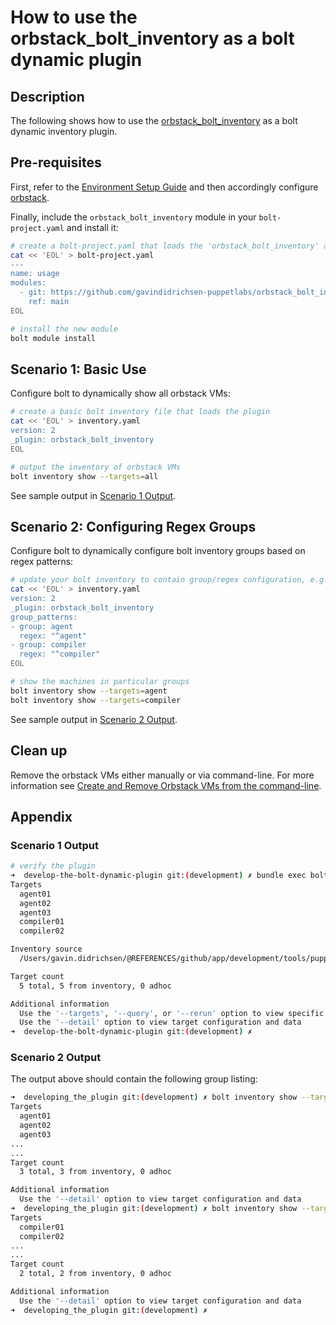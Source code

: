 # How to use the orbstack_bolt_inventory as a bolt dynamic plugin

## Description

The following shows how to use the [orbstack_bolt_inventory](https://github.com/gavindidrichsen-puppetlabs/orbstack_bolt_inventory) as a bolt dynamic inventory plugin.

## Pre-requisites

First, refer to the [Environment Setup Guide](setup_environment.md) and then accordingly configure [orbstack](https://docs.orbstack.dev).

Finally, include the `orbstack_bolt_inventory` module in your `bolt-project.yaml` and install it:

```bash
# create a bolt-project.yaml that loads the 'orbstack_bolt_inventory' as a bolt plugin
cat << 'EOL' > bolt-project.yaml
---
name: usage
modules:
  - git: https://github.com/gavindidrichsen-puppetlabs/orbstack_bolt_inventory.git
    ref: main
EOL

# install the new module
bolt module install
```

## Scenario 1: Basic Use

Configure bolt to dynamically show all orbstack VMs:

```bash
# create a basic bolt inventory file that loads the plugin
cat << 'EOL' > inventory.yaml
version: 2
_plugin: orbstack_bolt_inventory
EOL

# output the inventory of orbstack VMs
bolt inventory show --targets=all
```

See sample output in [Scenario 1 Output](#scenario-1-output).

## Scenario 2: Configuring Regex Groups

Configure bolt to dynamically configure bolt inventory groups based on regex patterns:

```bash
# update your bolt inventory to contain group/regex configuration, e.g.,
cat << 'EOL' > inventory.yaml
version: 2
_plugin: orbstack_bolt_inventory
group_patterns:
- group: agent
  regex: "^agent"
- group: compiler
  regex: "^compiler"
EOL

# show the machines in particular groups
bolt inventory show --targets=agent
bolt inventory show --targets=compiler
```

See sample output in [Scenario 2 Output](#scenario-2-output).

## Clean up

Remove the orbstack VMs either manually or via command-line.  For more information see [Create and Remove Orbstack VMs from the command-line](create_and_remove_orbstack_vms_from_cli.md).

## Appendix

### Scenario 1 Output

```bash
# verify the plugin
➜  develop-the-bolt-dynamic-plugin git:(development) ✗ bundle exec bolt inventory show
Targets
  agent01
  agent02
  agent03
  compiler01
  compiler02

Inventory source
  /Users/gavin.didrichsen/@REFERENCES/github/app/development/tools/puppet/@products/bolt/inventories/orbstack_inventory_USAGE/docs/how-to/develop-the-bolt-dynamic-plugin/inventory.yaml

Target count
  5 total, 5 from inventory, 0 adhoc

Additional information
  Use the '--targets', '--query', or '--rerun' option to view specific targets
  Use the '--detail' option to view target configuration and data
➜  develop-the-bolt-dynamic-plugin git:(development) ✗ 
```

### Scenario 2 Output

The output above should contain the following group listing:

```bash
➜  developing_the_plugin git:(development) ✗ bolt inventory show --targets=agent
Targets
  agent01
  agent02
  agent03
...
...
Target count
  3 total, 3 from inventory, 0 adhoc

Additional information
  Use the '--detail' option to view target configuration and data
➜  developing_the_plugin git:(development) ✗ bolt inventory show --targets=compiler
Targets
  compiler01
  compiler02
...
...
Target count
  2 total, 2 from inventory, 0 adhoc

Additional information
  Use the '--detail' option to view target configuration and data
➜  developing_the_plugin git:(development) ✗ 
```
